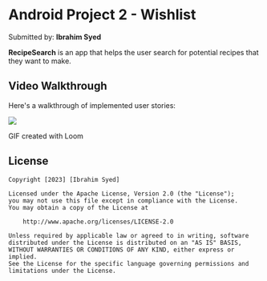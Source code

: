 # Android Project 2 - Wishlist

Submitted by: **Ibrahim Syed**

**RecipeSearch** is an app that helps the user search for potential recipes that they want to make. 

## Video Walkthrough

Here's a walkthrough of implemented user stories:

<a href="https://www.loom.com/share/41aeceaa7a8f4276ad309ff61a565161">
    <img style="max-width:300px;" src="https://cdn.loom.com/sessions/thumbnails/41aeceaa7a8f4276ad309ff61a565161-with-play.gif">
  </a>

<!-- Replace this with whatever GIF tool you used! -->
GIF created with Loom
<!-- Recommended tools:
[Kap](https://getkap.co/) for macOS
[ScreenToGif](https://www.screentogif.com/) for Windows
[peek](https://github.com/phw/peek) for Linux. -->

## License

    Copyright [2023] [Ibrahim Syed]

    Licensed under the Apache License, Version 2.0 (the "License");
    you may not use this file except in compliance with the License.
    You may obtain a copy of the License at

        http://www.apache.org/licenses/LICENSE-2.0

    Unless required by applicable law or agreed to in writing, software
    distributed under the License is distributed on an "AS IS" BASIS,
    WITHOUT WARRANTIES OR CONDITIONS OF ANY KIND, either express or implied.
    See the License for the specific language governing permissions and
    limitations under the License.
